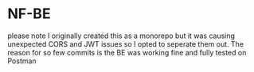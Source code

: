 # NF-BE


please note I originally created this as a monorepo but it was causing unexpected CORS and JWT issues so I opted to seperate them out. The reason for so few commits is the BE was working fine and fully tested on Postman
